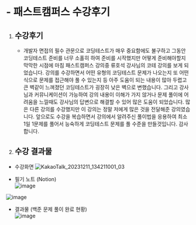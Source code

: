 # - 패스트캠퍼스 수강후기
1. 수강후기
   -
   * 개발자 면접의 필수 관문으로 코딩테스트가 매우 중요함에도 불구하고 그동안 코딩테스트 준비를 너무 소홀히 하여
     준비를 시작했지만 어떻게 준비해야할지 막막한 시점에 마침 패스트캠퍼스 강의중 류호석 강사님의 코테 강의를 보게 되었습니다.
     강의를 수강하면서 어떤 유형의 코딩테스트 문제가 나오는지 또 어떤 식으로 문제를 접근해야 풀 수 있는지 등 아주 도움이 되는
     내용이 많아 두렵고 큰 벽같이 느껴졌던 코딩테스트가 굉장히 낮은 벽으로 변했습니다.
     그리고 강사님과 커뮤니케이션이 가능하여 강의 내용이 이해가 가지 않거나 문제 풀이에 어려움을 느낄때도 강사님의 답변으로 해결할 수 있어
     많은 도움이 되었습니다.
     많은 다른 강의를 수강했지만 이 강의는 정말 저에게 많은 것을 전달해준 강의였습니다.
     앞으로도 수강을 복습하면서 강의에서 알려주신 풀이법을 응용하여 최소 1일 1문제를 풀어서
     능숙하게 코딩테스트 문제를 풀 수준을 만들것입니다.
     감사합니다.
2. 수강 결과물
   - 
* 수강화면
 ![KakaoTalk_20231211_134211001_03](https://github.com/diiiiiiiino/-/assets/63040475/97f5bf9a-8e4a-4ed0-9f99-b555c03b71b4)

* 필기 노트 (Notion) <br>
![image](https://github.com/diiiiiiiino/-/assets/63040475/14d77ab3-56ab-4b3e-bda5-1d859ac046c1)

![image](https://github.com/diiiiiiiino/-/assets/63040475/0b2e588d-e62c-48e7-83ab-98f1ec26f886)


* 결과물 (백준 문제 풀이 완료 현황) <br>
![image](https://github.com/diiiiiiiino/-/assets/63040475/5b064760-e68c-4e6c-b384-f9aa766239a0)


